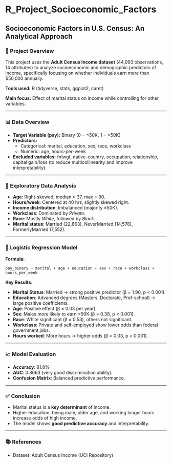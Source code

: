 # R_Project_Socioeconomic_Factors

## Socioeconomic Factors in U.S. Census: An Analytical Approach

### 📌 Project Overview

This project uses the **Adult Census Income dataset** (44,993 observations, 14 attributes) to analyze socioeconomic and demographic predictors of income, specifically focusing on whether individuals earn more than $50,000 annually.

**Tools used:** R (tidyverse, stats, ggplot2, caret)

**Main focus:** Effect of marital status on income while controlling for other variables.

---

### 📊 Data Overview

- **Target Variable (pay):** Binary (0 = ≤50K, 1 = >50K)
- **Predictors:**
    - Categorical: marital, education, sex, race, workclass
    - Numeric: age, hours-per-week
- **Excluded variables:** fnlwgt, native-country, occupation, relationship, capital gain/loss (to reduce multicollinearity and improve interpretability).

---

### 🔎 Exploratory Data Analysis

- **Age**: Right-skewed, median ≈ 37, max = 90.
- **Hours/week**: Centered at 40 hrs, slightly skewed right.
- **Income distribution**: Imbalanced (majority ≤50K).
- **Workclass**: Dominated by *Private*.
- **Race**: Mostly *White*, followed by *Black*.
- **Marital status**: Married (22,863), NeverMarried (14,578), FormerlyMarried (7,552).

---

### 🧮 Logistic Regression Model

**Formula:**

```
pay_binary ~ marital + age + education + sex + race + workclass + hours_per_week
```

**Key Results:**

- **Marital Status**: Married → strong positive predictor (β = 1.90, p < 0.001).
- **Education**: Advanced degrees (Masters, Doctorate, Prof-school) → large positive coefficients.
- **Age**: Positive effect (β = 0.03 per year).
- **Sex**: Males more likely to earn >50K (β = 0.38, p < 0.001).
- **Race**: White significant (β = 0.53), others not significant.
- **Workclass**: Private and self-employed show lower odds than federal government jobs.
- **Hours worked**: More hours → higher odds (β = 0.03, p < 0.001).

---

### 📈 Model Evaluation

- **Accuracy**: 81.8%
- **AUC**: 0.8663 (very good discrimination ability).
- **Confusion Matrix**: Balanced predictive performance.

---

### ✅ Conclusion

- Marital status is a **key determinant** of income.
- Higher education, being male, older age, and working longer hours increase odds of high income.
- The model shows **good predictive accuracy** and interpretability.

---

### 📚 References

- Dataset: Adult Census Income (UCI Repository)
